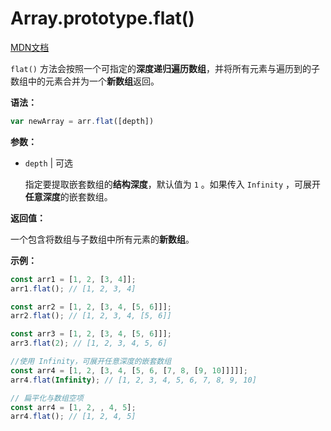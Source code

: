 # Array.prototype.flat()

[MDN文档](https://developer.mozilla.org/zh-CN/docs/Web/JavaScript/Reference/Global_Objects/Array/flat)

`flat()` 方法会按照一个可指定的**深度递归遍历数组**，并将所有元素与遍历到的子数组中的元素合并为一个**新数组**返回。

**语法：**

``` javascript
var newArray = arr.flat([depth])
```

**参数：**

* `depth` | 可选

  指定要提取嵌套数组的**结构深度**，默认值为 `1` 。如果传入 `Infinity` ，可展开**任意深度**的嵌套数组。

**返回值：**

一个包含将数组与子数组中所有元素的**新数组**。

**示例：**

``` javascript
const arr1 = [1, 2, [3, 4]];
arr1.flat(); // [1, 2, 3, 4]

const arr2 = [1, 2, [3, 4, [5, 6]]];
arr2.flat(); // [1, 2, 3, 4, [5, 6]]

const arr3 = [1, 2, [3, 4, [5, 6]]];
arr3.flat(2); // [1, 2, 3, 4, 5, 6]

//使用 Infinity，可展开任意深度的嵌套数组
const arr4 = [1, 2, [3, 4, [5, 6, [7, 8, [9, 10]]]]];
arr4.flat(Infinity); // [1, 2, 3, 4, 5, 6, 7, 8, 9, 10]

// 扁平化与数组空项
const arr4 = [1, 2, , 4, 5];
arr4.flat(); // [1, 2, 4, 5]
```
